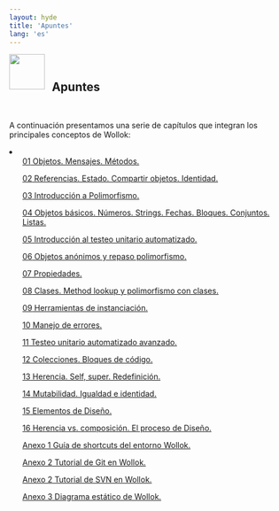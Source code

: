 ```yaml
---
layout: hyde
title: 'Apuntes'
lang: 'es'
---
```


<div class="container">
<img src="/images/documentation/documentation.ico" height="64" width="64" align="left" style="padding: 0px;"/>
<br>
<h2>&nbsp;&nbsp;Apuntes</h2>
<br>
</div>

<p>A continuación presentamos una serie de capítulos que integran los principales conceptos de Wollok:
</p>

<div class="container">
    <li class="list-group">
        <ul class="list-group-item"><a href="https://docs.google.com/document/d/1RBfNmKZFKZ90XvfQsN7zhtuUPV2Mvj7t-iyZiL2bClQ/edit?usp=drive_web" target="_blank">
            <span class="badge mdb-color lighten-1 badge-pill">01</span> Objetos. Mensajes. Métodos.
        </a></ul>
        <ul class="list-group-item"><a href="https://docs.google.com/document/d/14092iRsXDXih8-q_0UEXIGRSQmGtxL9pay1VXX4ceJg/edit?usp=drive_web" target="_blank">
            <span class="badge mdb-color lighten-1 badge-pill">02</span> Referencias. Estado. Compartir objetos. Identidad.
        </a></ul>
        <ul class="list-group-item"><a href="https://docs.google.com/document/d/1X7Sz12e7rbVO1x7uMD7ECjZnT-chELx0ElTPmNvNURU/edit?usp=drive_web" target="_blank">
            <span class="badge mdb-color lighten-1 badge-pill">03</span> Introducción a Polimorfismo. 
        </a></ul>
        <ul class="list-group-item"><a href="https://docs.google.com/document/d/1HiYxLswd4O0MBqnT3jGo2K9e_4FE73RXF_lf8NWVOSE/edit?usp=drive_web" target="_blank">
            <span class="badge mdb-color lighten-1 badge-pill">04</span> Objetos básicos. Números. Strings. Fechas. Bloques. Conjuntos. Listas. 
        </a></ul>
        <ul class="list-group-item"><a href="https://docs.google.com/document/d/1Q_v48gZfRmVfLMvC0PBpmtZyMoALbh11AwmEllP__eY/edit?usp=drive_web" target="_blank">
            <span class="badge mdb-color lighten-1 badge-pill">05</span> Introducción al testeo unitario automatizado. 
        </a></ul>
        <ul class="list-group-item"><a href="https://docs.google.com/document/d/1j2VoBNczPsMXrIjJ4tycYU982CZahReTvzkWS9TTKV0/edit?usp=sharing?usp=drive_web" target="_blank">
            <span class="badge mdb-color lighten-1 badge-pill">06</span> Objetos anónimos y repaso polimorfismo. 
        </a></ul>
        <ul class="list-group-item"><a href="https://docs.google.com/document/d/1wziW1YY-t94UUAUApydrt-OZ5roq1uY6DT6FduwNGx0/edit?usp=drive_web" target="_blank">
            <span class="badge mdb-color lighten-1 badge-pill">07</span> Propiedades. 
        </a></ul>
        <ul class="list-group-item"><a href="https://docs.google.com/document/d/1Dgq_PfCbJHO1M7dXe-vGXtj4mbEUWlYhfvQ2i0RWOsk/edit?usp=drive_web" target="_blank">
            <span class="badge mdb-color lighten-1 badge-pill">08</span> Clases. Method lookup y polimorfismo con clases.
        </a></ul>
        <ul class="list-group-item"><a href="https://docs.google.com/document/d/11c9l3sqgUIFDx1J_ULCSS86faMQXAyOV3uesg-nwaSY/edit?usp=drive_web" target="_blank">
            <span class="badge mdb-color lighten-1 badge-pill">09</span> Herramientas de instanciación.
        </a></ul>
        <ul class="list-group-item"><a href="https://docs.google.com/document/d/1T87tmdXv_39RoE_zR7alVFK8TUl-KJYOhdoIsoVTRb4/edit?usp=drive_web" target="_blank">
            <span class="badge mdb-color lighten-1 badge-pill">10</span> Manejo de errores.
        </a></ul>
        <ul class="list-group-item"><a href="https://docs.google.com/document/d/1caDE_mlP1QMfzyVpyvh-tKshjAeYLXBkXDYrTX5zFUI/edit#?usp=drive_web" target="_blank">
            <span class="badge mdb-color lighten-1 badge-pill">11</span> Testeo unitario automatizado avanzado.
        </a></ul>        
        <ul class="list-group-item"><a href="https://docs.google.com/document/d/1MLbx1Fxt7I_uVg6Yv9hYfIu2IIbUQqqICbOM3s969D8/edit?usp=drive_web" target="_blank">
            <span class="badge mdb-color lighten-1 badge-pill">12</span> Colecciones. Bloques de código.
        </a></ul>
        <ul class="list-group-item"><a href="https://docs.google.com/document/d/1KdG7NrKPgPh4bAcyLuDG2G1iWP7Ze2GFs91qzlvDKqI/edit?usp=drive_web" target="_blank">
            <span class="badge mdb-color lighten-1 badge-pill">13</span> Herencia. Self, super. Redefinición.
        </a></ul>
        <ul class="list-group-item"><a href="https://docs.google.com/document/d/18QtQCs91tXX1e4kpEPs4sLU-TRJsxcoEKVngMDf278c/edit?usp=drive_web" target="_blank">
            <span class="badge mdb-color lighten-1 badge-pill">14</span> Mutabilidad. Igualdad e identidad. 
        </a></ul>
        <ul class="list-group-item"><a href="https://docs.google.com/document/d/1lRTDAcsOwy7hkAM-UvTZtMHzN5fitrWyk1JAM-6NVJI/edit?usp=drive_web" target="_blank">
            <span class="badge mdb-color lighten-1 badge-pill">15</span> Elementos de Diseño.
        </a></ul>
        <ul class="list-group-item"><a href="https://docs.google.com/document/d/1VPKwf_cHcFTCj9JSYZ-xJmchX_n10bSJwxTUcmpd3w0/edit?usp=sharing" target="_blank">
            <span class="badge mdb-color lighten-1 badge-pill">16</span> Herencia vs. composición. El proceso de Diseño.
        </a></ul>        
        <ul class="list-group-item"><a href="https://docs.google.com/document/d/1A6JB4EretksCyMDvOj4NzfiEzX8yfboDTZnER7x_xJI/edit" target="_blank">
            <span class="badge blue-grey lighten-1 badge-pill">Anexo 1</span> Guía de shortcuts del entorno Wollok.
        </a></ul>
        <ul class="list-group-item"><a href="https://docs.google.com/document/d/1p4W1wwzzdvzfdGbvXexbE3arwyAAg1xirYW68Twkatc/edit#" target="_blank">
            <span class="badge blue-grey lighten-1 badge-pill">Anexo 2</span> Tutorial de Git en Wollok.
        </a></ul>
        <ul class="list-group-item"><a href="https://docs.google.com/document/d/1uisxrnkFdC2uBexBChSKpxYohjd90-tejALOSAVZodo/edit?usp=sharing" target="_blank">
            <span class="badge blue-grey lighten-1 badge-pill">Anexo 2</span> Tutorial de SVN en Wollok.
        </a></ul>
        <ul class="list-group-item"><a href="https://docs.google.com/document/d/1K3A5kSZHZH7QmPHAQ-Hwt_t_5OKweeeaqF670DLS9Y0/edit?usp=sharing" target="_blank">
            <span class="badge blue-grey lighten-1 badge-pill">Anexo 3</span> Diagrama estático de Wollok.
        </a></ul>        
    </li>
    <br>
</div>

